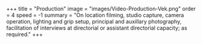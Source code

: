 +++
title = "Production"
image = "images/Video-Production-Vek.png"
order = 4
speed = -1
summary = "On location filming, studio capture, camera operation, lighting and grip setup, principal and auxillary photography, facilitation of interviews at directorial or assistant directorial capacity; as required."
+++
